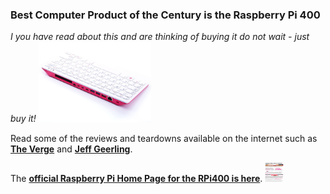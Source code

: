 ### Best Computer Product of the Century is the Raspberry Pi 400

*I you have read about this and are thinking of buying it do not wait - just buy it!* <img src="images/image2.jpeg" width="180" /> 

Read some of the reviews and teardowns available on the internet such as [**The Verge**](https://www.theverge.com/2020/11/2/21542278/raspberry-pi-400-keyboard-computer-arm-release-date-news-features) and [**Jeff Geerling**](https://www.jeffgeerling.com/blog/2020/raspberry-pi-400-teardown-and-review). 

The [**official Raspberry Pi Home Page for the RPi400 is here**](https://www.raspberrypi.org/products/raspberry-pi-400/). <img src="images/RPi400TheVergeReview.png" width="30" height="30"/>  

